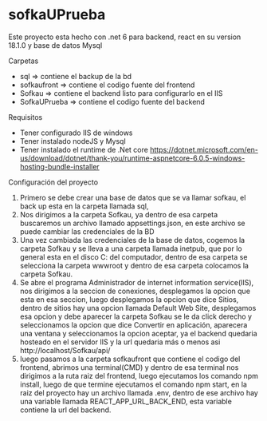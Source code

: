 # sofkaUPrueba

Este proyecto esta hecho con .net 6 para backend, react en su version 18.1.0 y base de datos Mysql

Carpetas
* sql => contiene el backup de la bd
* sofkaufront => contiene el codigo fuente del frontend
* Sofkau => contiene el backend listo para configurarlo en el IIS
* SofkaUPrueba => contiene el codigo fuente del backend


Requisitos
* Tener configurado IIS de windows
* Tener instalado nodeJS y Mysql
* Tener instalado el runtime de .Net core https://dotnet.microsoft.com/en-us/download/dotnet/thank-you/runtime-aspnetcore-6.0.5-windows-hosting-bundle-installer

Configuración del proyecto
1) Primero se debe crear una base de datos que se va llamar sofkau, el back up esta en la carpeta llamada sql,
2) Nos dirigimos a la carpeta Sofkau, ya dentro de esa carpeta buscaremos un archivo llamado appsettings.json, en este archivo se puede cambiar las credenciales de la BD
3) Una vez cambiada las credenciales de la base de datos, cogemos la carpeta Sofkau y se lleva a una carpeta llamada inetpub, que por lo general esta en el disco C: del 
   computador, dentro de esa carpeta se selecciona la carpeta wwwroot y dentro de esa carpeta colocamos la carpeta Sofkau.
4) Se abre el programa Administrador de internet information service(IIS), nos dirigimos a la seccion de conexiones, desplegamos la opcion que esta en esa seccion,
   luego desplegamos la opcion que dice Sitios, dentro de sitios hay una opcion llamada Default Web Site, desplegamos esa opcion y debe aparecer la carpeta Sofkau se le da click derecho y seleccionamos la opcion que dice Convertir en aplicación, aparecera una ventana y seleccionamos la opcion aceptar, ya el backend quedaria hosteado en
   el servidor IIS y la url quedaria más o menos asi http://localhost/Sofkau/api/
6) luego pasamos a la carpeta sofkaufront que contiene el codigo del frontend, abrimos una terminal(CMD) y dentro de esa terminal nos dirigimos a la ruta raiz del frontend, luego ejecutamos los comando npm install, luego de que termine ejecutamos el comando npm start, en la raiz del proyecto hay un archivo llamada .env, dentro de ese archivo hay una variable llamada REACT_APP_URL_BACK_END, esta variable contiene la url del backend.
